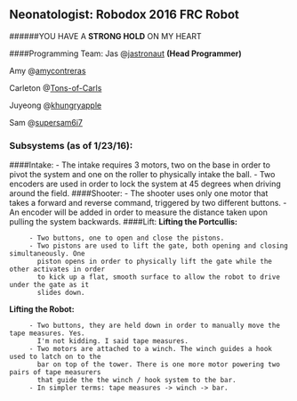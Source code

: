## Neonatologist: Robodox 2016 FRC Robot 
######YOU HAVE A **STRONG HOLD** ON MY HEART

####Programming Team:
Jas  @[jastronaut](http://github.com/jastronaut) **(Head Programmer)**

Amy  @[amycontreras](http://github.com/amycontreras)

Carleton @[Tons-of-Carls](http://github.com/Tons-of-Carls/)

Juyeong @[khungryapple](http://github.com/khungryapple)

Sam	@[supersam6i7](http://github.com/supersam6i7)


### Subsystems (as of 1/23/16):
####Intake:
         - The intake requires 3 motors, two on the base in order to pivot the system and one 
           on the roller to physically intake the ball.
         - Two encoders are used in order to lock the system at 45 degrees when driving around
           the field. 
####Shooter:
         - The shooter uses only one motor that takes a forward and reverse command, triggered
           by two different buttons. 
         - An encoder will be added in order to measure the distance taken upon pulling the 
           system backwards.
####Lift:
**Lifting the Portcullis:**

         - Two buttons, one to open and close the pistons. 
         - Two pistons are used to lift the gate, both opening and closing simultaneously. One
           piston opens in order to physically lift the gate while the other activates in order 
           to kick up a flat, smooth surface to allow the robot to drive under the gate as it 
           slides down. 
**Lifting the Robot:**

         - Two buttons, they are held down in order to manually move the tape measures. Yes. 
           I'm not kidding. I said tape measures. 
         - Two motors are attached to a winch. The winch guides a hook used to latch on to the 
           bar on top of the tower. There is one more motor powering two pairs of tape measurers 
           that guide the the winch / hook system to the bar.
         - In simpler terms: tape measures -> winch -> bar.



